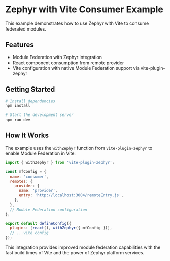 # Zephyr with Vite Consumer Example

This example demonstrates how to use Zephyr with Vite to consume federated modules.

## Features

- Module Federation with Zephyr integration
- React component consumption from remote provider
- Vite configuration with native Module Federation support via vite-plugin-zephyr

## Getting Started

```bash
# Install dependencies
npm install

# Start the development server
npm run dev
```

## How It Works

The example uses the `withZephyr` function from `vite-plugin-zephyr` to enable Module Federation in Vite:

```js
import { withZephyr } from 'vite-plugin-zephyr';

const mfConfig = {
  name: 'consumer',
  remotes: {
    provider: {
      name: 'provider',
      entry: 'http://localhost:3004/remoteEntry.js',
    },
  },
  // Module Federation configuration
};

export default defineConfig({
  plugins: [react(), withZephyr({ mfConfig })],
  // ...vite config
});
```

This integration provides improved module federation capabilities with the fast build times of Vite and the power of Zephyr platform services.

